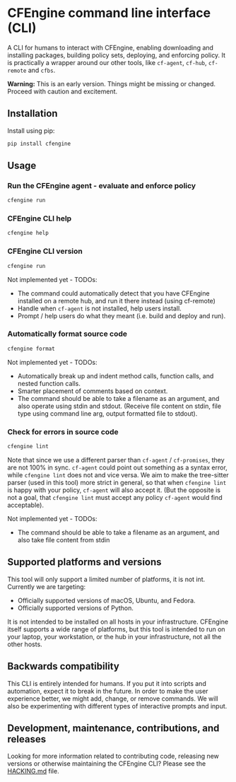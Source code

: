 # CFEngine command line interface (CLI)

A CLI for humans to interact with CFEngine, enabling downloading and installing packages, building policy sets, deploying, and enforcing policy.
It is practically a wrapper around our other tools, like `cf-agent`, `cf-hub`, `cf-remote` and `cfbs`.

**Warning:** This is an early version.
Things might be missing or changed.
Proceed with caution and excitement.

## Installation

Install using pip:

```bash
pip install cfengine
```

## Usage

### Run the CFEngine agent - evaluate and enforce policy

```bash
cfengine run
```

### CFEngine CLI help

```bash
cfengine help
```

### CFEngine CLI version

```bash
cfengine run
```

Not implemented yet - TODOs:

- The command could automatically detect that you have CFEngine installed on a
  remote hub, and run it there instead (using cf-remote)
- Handle when `cf-agent` is not installed, help users install.
- Prompt / help users do what they meant (i.e. build and deploy and run).

### Automatically format source code

```bash
cfengine format
```

Not implemented yet - TODOs:

- Automatically break up and indent method calls, function calls, and nested function calls.
- Smarter placement of comments based on context.
- The command should be able to take a filename as an argument, and also operate using stdin and stdout.
  (Receive file content on stdin, file type using command line arg, output formatted file to stdout).

### Check for errors in source code

```bash
cfengine lint
```

Note that since we use a different parser than `cf-agent` / `cf-promises`, they are not 100% in sync.
`cf-agent` could point out something as a syntax error, while `cfengine lint` does not and vice versa.
We aim to make the tree-sitter parser (used in this tool) more strict in general, so that when `cfengine lint` is happy with your policy, `cf-agent` will also accept it.
(But the opposite is not a goal, that `cfengine lint` must accept any policy `cf-agent` would find acceptable).

Not implemented yet - TODOs:

- The command should be able to take a filename as an argument, and also take file content from stdin

## Supported platforms and versions

This tool will only support a limited number of platforms, it is not int.
Currently we are targeting:

- Officially supported versions of macOS, Ubuntu, and Fedora.
- Officially supported versions of Python.

It is not intended to be installed on all hosts in your infrastructure.
CFEngine itself supports a wide range of platforms, but this tool is intended to run on your laptop, your workstation, or the hub in your infrastructure, not all the other hosts.

## Backwards compatibility

This CLI is entirely intended for humans.
If you put it into scripts and automation, expect it to break in the future.
In order to make the user experience better, we might add, change, or remove commands.
We will also be experimenting with different types of interactive prompts and input.

## Development, maintenance, contributions, and releases

Looking for more information related to contributing code, releasing new versions or otherwise maintaining the CFEngine CLI?
Please see the [HACKING.md](./HACKING.md) file.
